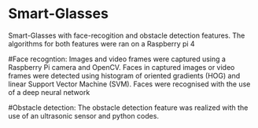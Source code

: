 # Smart-Glasses
Smart-Glasses with face-recogition and obstacle detection features.
The algorithms for both features were ran on a Raspberry pi 4

#Face recogntion:
Images and video frames were captured using a Raspberry Pi camera and OpenCV.
Faces in captured images or video frames were detected using histogram of oriented gradients (HOG) and linear Support Vector Machine (SVM).
Faces were recognised with the use of a deep neural network

#Obstacle detection:
The obstacle detection feature was realized with the use of an ultrasonic sensor and python codes. 
